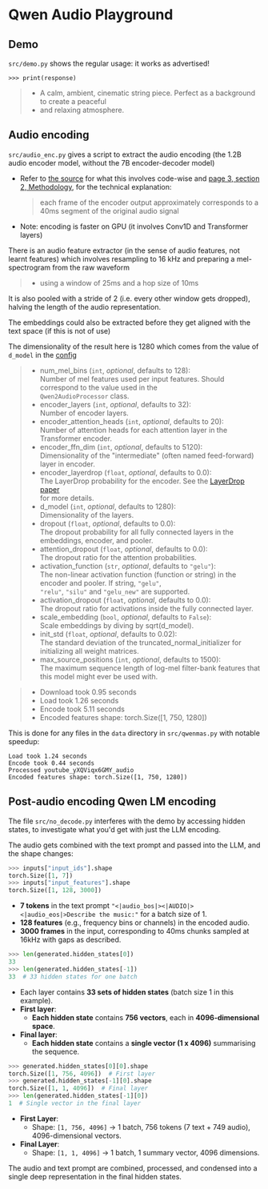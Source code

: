 # Qwen Audio Playground

## Demo

`src/demo.py` shows the regular usage: it works as advertised!

```
>>> print(response)
```

> - A calm, ambient, cinematic string piece. Perfect as a background to create a peaceful
> - and relaxing atmosphere.

## Audio encoding

`src/audio_enc.py` gives a script to extract the audio encoding (the 1.2B audio encoder model, without the 7B encoder-decoder model)

- Refer to [the source](https://github.com/huggingface/transformers/blob/504c4d36929b6bb8a8c2ecfad0f2625f4075f22a/src/transformers/models/qwen2_audio/#L851)
  for what this involves code-wise and [page 3, section 2, Methodology](https://arxiv.org/pdf/2407.10759), for the technical explanation:

  > each frame of the encoder output approximately corresponds to a 40ms segment of the original audio signal

- Note: encoding is faster on GPU (it involves Conv1D and Transformer layers)

There is an audio feature extractor (in the sense of audio features, not learnt features) which
involves resampling to 16 kHz and preparing a mel-spectrogram from the raw waveform

> - using a window of 25ms and a hop size of 10ms

It is also pooled with a stride of 2 (i.e. every other window gets dropped), halving the length of the audio representation.

The embeddings could also be extracted before they get aligned with the text space (if this is not of use)

The dimensionality of the result here is 1280 which comes from the value of `d_model` in the
[config](https://github.com/huggingface/transformers/blob/main/src/transformers/models/qwen2_audio/configuration_qwen2_audio.py)

> - num_mel_bins (`int`, *optional*, defaults to 128):    
>      Number of mel features used per input features. Should correspond to the value used in the   
>      `Qwen2AudioProcessor` class.   
> - encoder_layers (`int`, *optional*, defaults to 32):   
>      Number of encoder layers.    
> - encoder_attention_heads (`int`, *optional*, defaults to 20):    
>      Number of attention heads for each attention layer in the Transformer encoder.   
> - encoder_ffn_dim (`int`, *optional*, defaults to 5120):   
>      Dimensionality of the "intermediate" (often named feed-forward) layer in encoder.   
> - encoder_layerdrop (`float`, *optional*, defaults to 0.0):  
>      The LayerDrop probability for the encoder. See the [LayerDrop paper](https://arxiv.org/abs/1909.11556)  
>      for more details.  
> - d_model (`int`, *optional*, defaults to 1280):  
>      Dimensionality of the layers.  
> - dropout (`float`, *optional*, defaults to 0.0):  
>      The dropout probability for all fully connected layers in the embeddings, encoder, and pooler.  
> - attention_dropout (`float`, *optional*, defaults to 0.0):  
>      The dropout ratio for the attention probabilities.  
> - activation_function (`str`, *optional*, defaults to `"gelu"`):  
>      The non-linear activation function (function or string) in the encoder and pooler. If string, `"gelu"`,  
>      `"relu"`, `"silu"` and `"gelu_new"` are supported.  
> - activation_dropout (`float`, *optional*, defaults to 0.0):  
>      The dropout ratio for activations inside the fully connected layer.  
> - scale_embedding (`bool`, *optional*, defaults to `False`):  
>      Scale embeddings by diving by sqrt(d_model).  
> - init_std (`float`, *optional*, defaults to 0.02):  
>      The standard deviation of the truncated_normal_initializer for initializing all weight matrices.  
> - max_source_positions (`int`, *optional*, defaults to 1500):  
>      The maximum sequence length of log-mel filter-bank features that this model might ever be used with.  

> - Download took 0.95 seconds
> - Load took 1.26 seconds
> - Encode took 5.11 seconds
> - Encoded features shape: torch.Size([1, 750, 1280])

This is done for any files in the `data` directory in `src/qwenmas.py` with notable speedup:

```
Load took 1.24 seconds
Encode took 0.44 seconds
Processed youtube_yXQViqx6GMY_audio
Encoded features shape: torch.Size([1, 750, 1280])
```

## Post-audio encoding Qwen LM encoding

The file `src/no_decode.py` interferes with the demo by accessing hidden states, to investigate what
you'd get with just the LLM encoding.

The audio gets combined with the text prompt and passed into the LLM, and the shape changes:

```py
>>> inputs["input_ids"].shape
torch.Size([1, 7])
>>> inputs["input_features"].shape
torch.Size([1, 128, 3000])
```

- **7 tokens** in the text prompt `"<|audio_bos|><|AUDIO|><|audio_eos|>Describe the music:"` for a batch size of 1.
- **128 features** (e.g., frequency bins or channels) in the encoded audio.
- **3000 frames** in the input, corresponding to 40ms chunks sampled at 16kHz with gaps as described.

```py
>>> len(generated.hidden_states[0])
33
>>> len(generated.hidden_states[-1])
33  # 33 hidden states for one batch
```

- Each layer contains **33 sets of hidden states** (batch size 1 in this example).
- **First layer**:  
  - **Each hidden state** contains **756 vectors**, each in **4096-dimensional space**.
- **Final layer**:
  - **Each hidden state** contains a **single vector (1 x 4096)** summarising the sequence.


```python
>>> generated.hidden_states[0][0].shape
torch.Size([1, 756, 4096])  # First layer
>>> generated.hidden_states[-1][0].shape
torch.Size([1, 1, 4096])  # Final layer
>>> len(generated.hidden_states[-1][0])
1  # Single vector in the final layer
```

- **First Layer**:
  - Shape: `[1, 756, 4096]` → 1 batch, 756 tokens (7 text + 749 audio), 4096-dimensional vectors.
- **Final Layer**:
  - Shape: `[1, 1, 4096]` → 1 batch, 1 summary vector, 4096 dimensions.

The audio and text prompt are combined, processed, and condensed into a single deep representation in the final hidden states.
